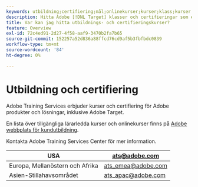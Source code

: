 ```yaml
---
keywords: utbildning;certifiering;mål;onlinekurser;kurser;klass;kurser
description: Hitta Adobe [!DNL Target] klasser och certifieringar som erbjuds av Adobe Training Services.
title: Var kan jag hitta utbildnings- och certifieringskurser?
feature: Overview
exl-id: 72c4ed91-2d27-4f58-aaf9-3470b2fa7b65
source-git-commit: 152257a52d836a88ffcd76cd9af5b3fbfbdc0839
workflow-type: tm+mt
source-wordcount: '84'
ht-degree: 0%

---
```


# Utbildning och certifiering

Adobe Training Services erbjuder kurser och certifiering för Adobe produkter och lösningar, inklusive Adobe Target.

En lista över tillgängliga lärarledda kurser och onlinekurser finns på [Adobe webbplats för kundutbildning](https://training.adobe.com/training/courses.html#solution=adobeTarget).

Kontakta Adobe Training Services Center för mer information.

| USA | [ats@adobe.com](mailto:ats@adobe.com) |
|---|---|
| Europa, Mellanöstern och Afrika | [ats_emea@adobe.com](mailto:ats_emea@adobe.com) |
| Asien-Stillahavsområdet | [ats_apac@adobe.com](mailto:ats_apac@adobe.com) |
